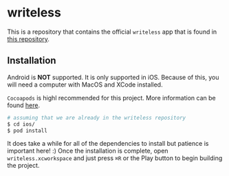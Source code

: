 # writeless

This is a repository that contains the official `writeless` app that is found in [this repository](https://github.com/Writeless-project/writeless).

## Installation

Android is **NOT** supported. It is only supported in iOS. Because of this, you will need a computer with MacOS and XCode installed. 

`Cocoapods` is highl recommended for this project. More information can be found [here](https://cocoapods.org/).

```sh
# assuming that we are already in the writeless repository
$ cd ios/
$ pod install
```

It does take a while for all of the dependencies to install but patience is important here! :) Once the installation is complete, open `writeless.xcworkspace` and just press `⌘R` or the Play button to begin building the project.